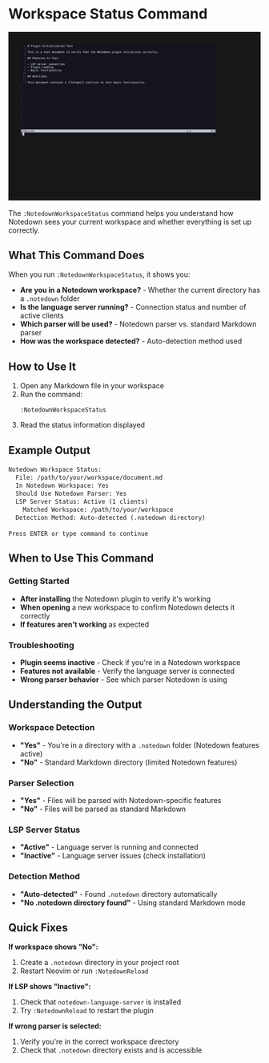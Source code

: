 # Workspace Status Command

![Demo](demo.gif)

The `:NotedownWorkspaceStatus` command helps you understand how Notedown sees your current workspace and whether everything is set up correctly.

## What This Command Does

When you run `:NotedownWorkspaceStatus`, it shows you:

- **Are you in a Notedown workspace?** - Whether the current directory has a `.notedown` folder
- **Is the language server running?** - Connection status and number of active clients
- **Which parser will be used?** - Notedown parser vs. standard Markdown parser
- **How was the workspace detected?** - Auto-detection method used

## How to Use It

1. Open any Markdown file in your workspace
2. Run the command:
   ```vim
   :NotedownWorkspaceStatus
   ```
3. Read the status information displayed

## Example Output

```
Notedown Workspace Status:
  File: /path/to/your/workspace/document.md
  In Notedown Workspace: Yes
  Should Use Notedown Parser: Yes
  LSP Server Status: Active (1 clients)
    Matched Workspace: /path/to/your/workspace
  Detection Method: Auto-detected (.notedown directory)

Press ENTER or type command to continue
```

## When to Use This Command

### Getting Started
- **After installing** the Notedown plugin to verify it's working
- **When opening** a new workspace to confirm Notedown detects it correctly
- **If features aren't working** as expected

### Troubleshooting
- **Plugin seems inactive** - Check if you're in a Notedown workspace
- **Features not available** - Verify the language server is connected
- **Wrong parser behavior** - See which parser Notedown is using

## Understanding the Output

### Workspace Detection
- **"Yes"** - You're in a directory with a `.notedown` folder (Notedown features active)
- **"No"** - Standard Markdown directory (limited Notedown features)

### Parser Selection  
- **"Yes"** - Files will be parsed with Notedown-specific features
- **"No"** - Files will be parsed as standard Markdown

### LSP Server Status
- **"Active"** - Language server is running and connected
- **"Inactive"** - Language server issues (check installation)

### Detection Method
- **"Auto-detected"** - Found `.notedown` directory automatically
- **"No .notedown directory found"** - Using standard Markdown mode

## Quick Fixes

**If workspace shows "No":**
1. Create a `.notedown` directory in your project root
2. Restart Neovim or run `:NotedownReload`

**If LSP shows "Inactive":**
1. Check that `notedown-language-server` is installed
2. Try `:NotedownReload` to restart the plugin

**If wrong parser is selected:**
1. Verify you're in the correct workspace directory
2. Check that `.notedown` directory exists and is accessible